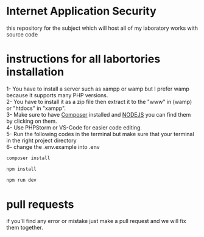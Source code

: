 # Internet Application Security
this repository for the subject which will host all of my laboratory works with source code

# instructions for all labortories installation

1- You have to install a server such as xampp or wamp but I prefer wamp because it supports many PHP versions. </br>
2- You have to install it as a zip file then extract it to the "www" in (wamp) or "htdocs" in "xampp". </br>
3- Make sure to have [Composer](https://getcomposer.org/) installed and [NODEJS](https://nodejs.org/en/download/) you can find them by clicking on them. </br>
4- Use PHPStorm or VS-Code for easier code editing. </br>
5- Run the following codes in the terminal but make sure that your terminal in the right project directory </br>
6- change the .env.example into .env
```bash
composer install
```
```bash
npm install
```
```bash
npm run dev
```

# pull requests
if you'll find any error or mistake just make a pull request and we will fix them together.
